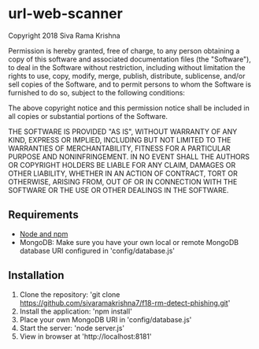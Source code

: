 # url-web-scanner
Copyright 2018 Siva Rama Krishna

Permission is hereby granted, free of charge, to any person obtaining a copy of this software and associated documentation files (the "Software"), to deal in the Software without restriction, including without limitation the rights to use, copy, modify, merge, publish, distribute, sublicense, and/or sell copies of the Software, and to permit persons to whom the Software is furnished to do so, subject to the following conditions:

The above copyright notice and this permission notice shall be included in all copies or substantial portions of the Software.

THE SOFTWARE IS PROVIDED "AS IS", WITHOUT WARRANTY OF ANY KIND, EXPRESS OR IMPLIED, INCLUDING BUT NOT LIMITED TO THE WARRANTIES OF MERCHANTABILITY, FITNESS FOR A PARTICULAR PURPOSE AND NONINFRINGEMENT. IN NO EVENT SHALL THE AUTHORS OR COPYRIGHT HOLDERS BE LIABLE FOR ANY CLAIM, DAMAGES OR OTHER LIABILITY, WHETHER IN AN ACTION OF CONTRACT, TORT OR OTHERWISE, ARISING FROM, OUT OF OR IN CONNECTION WITH THE SOFTWARE OR THE USE OR OTHER DEALINGS IN THE SOFTWARE.


## Requirements

- [Node and npm](http://nodejs.org)
- MongoDB: Make sure you have your own local or remote MongoDB database URI configured in 'config/database.js'

## Installation

1. Clone the repository: 'git clone https://github.com/sivaramakrishna7/f18-rm-detect-phishing.git'
2. Install the application: 'npm install'
3. Place your own MongoDB URI in 'config/database.js'
3. Start the server: 'node server.js'
4. View in browser at 'http://localhost:8181'
